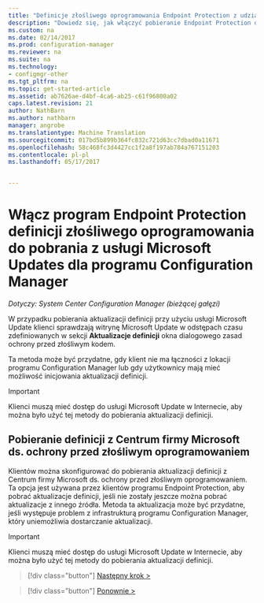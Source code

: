 ```yaml
---
title: "Definicje złośliwego oprogramowania Endpoint Protection z udziału sieciowego | Dokumentacja firmy Microsoft"
description: "Dowiedz się, jak włączyć pobieranie Endpoint Protection definicji złośliwego oprogramowania z usługi Microsoft Updates dla programu Configuration Manager."
ms.custom: na
ms.date: 02/14/2017
ms.prod: configuration-manager
ms.reviewer: na
ms.suite: na
ms.technology:
- configmgr-other
ms.tgt_pltfrm: na
ms.topic: get-started-article
ms.assetid: ab7626ae-d4bf-4ca6-ab25-c61f96800a02
caps.latest.revision: 21
author: NathBarn
ms.author: nathbarn
manager: angrobe
ms.translationtype: Machine Translation
ms.sourcegitcommit: 017bd5b899b364fc832c721d63cc7dbad0a11671
ms.openlocfilehash: 58c468fc3d4427cc1f2a8f197ab784a767151203
ms.contentlocale: pl-pl
ms.lasthandoff: 05/17/2017


---
```


# <a name="enable-endpoint-protection-malware-definitions-to-download-from-microsoft-updates-for-configuration-manager"></a>Włącz program Endpoint Protection definicji złośliwego oprogramowania do pobrania z usługi Microsoft Updates dla programu Configuration Manager

*Dotyczy: System Center Configuration Manager (bieżącej gałęzi)*


 W przypadku pobierania aktualizacji definicji przy użyciu usługi Microsoft Update klienci sprawdzają witrynę Microsoft Update w odstępach czasu zdefiniowanych w sekcji **Aktualizacje definicji** okna dialogowego zasad ochrony przed złośliwym kodem.

 Ta metoda może być przydatne, gdy klient nie ma łączności z lokacji programu Configuration Manager lub gdy użytkownicy mają mieć możliwość inicjowania aktualizacji definicji.

> [!IMPORTANT]
>  Klienci muszą mieć dostęp do usługi Microsoft Update w Internecie, aby można było użyć tej metody do pobierania aktualizacji definicji.

## <a name="using-the-microsoft-malware-protection-center-to-download-definitions"></a>Pobieranie definicji z Centrum firmy Microsoft ds. ochrony przed złośliwym oprogramowaniem
 Klientów można skonfigurować do pobierania aktualizacji definicji z Centrum firmy Microsoft ds. ochrony przed złośliwym oprogramowaniem. Ta opcja jest używana przez klientów programu Endpoint Protection, aby pobrać aktualizacje definicji, jeśli nie zostały jeszcze można pobrać aktualizacje z innego źródła. Metoda ta aktualizacja może być przydatne, jeśli występuje problem z infrastrukturą programu Configuration Manager, który uniemożliwia dostarczanie aktualizacji.

> [!IMPORTANT]
>  Klienci muszą mieć dostęp do usługi Microsoft Update w Internecie, aby można było użyć tej metody do pobierania aktualizacji definicji.


> [!div class="button"]
[Następny krok >](endpoint-antimalware-policies.md)

> [!div class="button"]
[Ponownie >](endpoint-configure-alerts.md)

